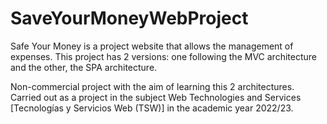 # SaveYourMoneyWebProject
Safe Your Money is a project website that allows the management of expenses. This project has 2 versions: one following the MVC architecture and the other, the SPA architecture.

Non-commercial project with the aim of learning this 2 architectures. Carried out as a project in the subject Web Technologies and Services [Tecnologías y Servicios Web (TSW)] in the academic year 2022/23.

